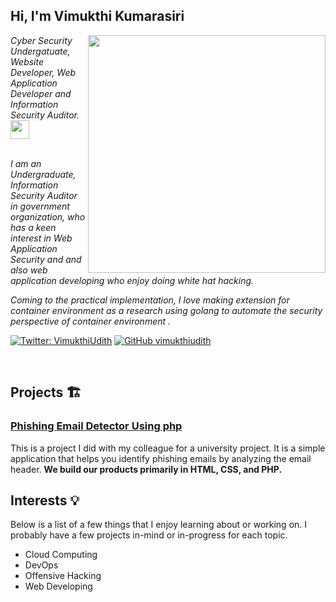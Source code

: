 <h2> Hi, I'm Vimukthi Kumarasiri</h2>
<img align='right' src="https://github-readme-stats.vercel.app/api?username=lakmalrupasinghe&show_icons=true&theme=radical" width="380">
<p><em>Cyber Security Undergatuate, Website Developer, Web Application Developer and Information Security Auditor. <br><img src="https://media.giphy.com/media/v1.Y2lkPTc5MGI3NjExMnR5dm41Nm0yMmVzbjh4emI4b2ducTFmeWhuNjQ2eG41dmx2eHVpOCZlcD12MV9pbnRlcm5hbF9naWZfYnlfaWQmY3Q9Zw/RbDKaczqWovIugyJmW/giphy.gif" width="30"><br><br>

 I am an Undergraduate, Information Security Auditor in government organization, who has a keen interest in Web Application Security and and also web application developing who enjoy doing white hat hacking.

Coming to the practical implementation, I love making extension for container environment as a research using golang to automate the security perspective of container environment .</em></p>

[![Twitter: VimukthiUdith](https://img.shields.io/twitter/follow/VimukthiUdith?style=flat-square)](https://twitter.com/VimukthiUdith)
[![GitHub vimukthiudith](https://img.shields.io/github/followers/vimukthiudith?label=follow%20github&style=flat-square)](https://github.com/vimukthiudith)

<br>

## Projects 🏗

### [Phishing Email Detector Using php](https://github.com/)

This is a project I did with my colleague for a university project. It is a simple application that helps you identify phishing emails by analyzing the email header.
**We build our products primarily in HTML, CSS, and PHP.**



## Interests 💡

Below is a list of a few things that I enjoy learning about or working on. I probably have a few projects in-mind or in-progress for each topic.
* Cloud Computing 
* DevOps
* Offensive Hacking
* Web Developing 
